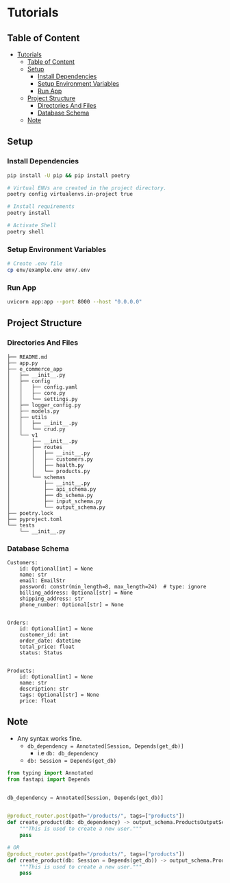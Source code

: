 # Tutorials

## Table of Content

- [Tutorials](#tutorials)
  - [Table of Content](#table-of-content)
  - [Setup](#setup)
    - [Install Dependencies](#install-dependencies)
    - [Setup Environment Variables](#setup-environment-variables)
    - [Run App](#run-app)
  - [Project Structure](#project-structure)
    - [Directories And Files](#directories-and-files)
    - [Database Schema](#database-schema)
  - [Note](#note)

## Setup

### Install Dependencies

```sh
pip install -U pip && pip install poetry

# Virtual ENVs are created in the project directory.
poetry config virtualenvs.in-project true

# Install requirements
poetry install

# Activate Shell
poetry shell
```

### Setup Environment Variables

```sh
# Create .env file
cp env/example.env env/.env
```

### Run App

```sh
uvicorn app:app --port 8000 --host "0.0.0.0"
```

## Project Structure

### Directories And Files

```text
├── README.md
├── app.py
├── e_commerce_app
│   ├── __init__.py
│   ├── config
│   │   ├── config.yaml
│   │   ├── core.py
│   │   └── settings.py
│   ├── logger_config.py
│   ├── models.py
│   ├── utils
│   │   ├── __init__.py
│   │   └── crud.py
│   └── v1
│       ├── __init__.py
│       ├── routes
│       │   ├── __init__.py
│       │   ├── customers.py
│       │   ├── health.py
│       │   └── products.py
│       └── schemas
│           ├── __init__.py
│           ├── api_schema.py
│           ├── db_schema.py
│           ├── input_schema.py
│           └── output_schema.py
├── poetry.lock
├── pyproject.toml
└── tests
    └── __init__.py
```

### Database Schema

```text
Customers:
    id: Optional[int] = None
    name: str
    email: EmailStr
    password: constr(min_length=8, max_length=24)  # type: ignore
    billing_address: Optional[str] = None
    shipping_address: str
    phone_number: Optional[str] = None


Orders:
    id: Optional[int] = None
    customer_id: int
    order_date: datetime
    total_price: float
    status: Status


Products:
    id: Optional[int] = None
    name: str
    description: str
    tags: Optional[str] = None
    price: float
```

## Note

- Any syntax works fine.
  - `db_dependency = Annotated[Session, Depends(get_db)]`
    - i.e `db: db_dependency`
  - `db: Session = Depends(get_db)`

```python
from typing import Annotated
from fastapi import Depends


db_dependency = Annotated[Session, Depends(get_db)]


@product_router.post(path="/products/", tags=["products"])
def create_product(db: db_dependency) -> output_schema.ProductsOutputSchema:
    """This is used to create a new user."""
    pass

# OR
@product_router.post(path="/products/", tags=["products"])
def create_product(db: Session = Depends(get_db)) -> output_schema.ProductsOutputSchema:
    """This is used to create a new user."""
    pass
```
